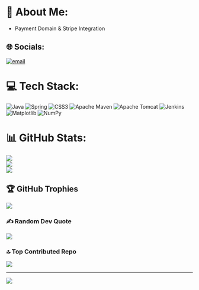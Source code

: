 # 💫 About Me:
- Payment Domain &  Stripe Integration 


## 🌐 Socials:
[![email](https://img.shields.io/badge/Email-D14836?logo=gmail&logoColor=white)](mailto:sriharshatmofficial@gmail.com) 

# 💻 Tech Stack:
![Java](https://img.shields.io/badge/java-%23ED8B00.svg?style=for-the-badge&logo=openjdk&logoColor=white) ![Spring](https://img.shields.io/badge/spring-%236DB33F.svg?style=for-the-badge&logo=spring&logoColor=white) ![CSS3](https://img.shields.io/badge/css3-%231572B6.svg?style=for-the-badge&logo=css3&logoColor=white) ![Apache Maven](https://img.shields.io/badge/Apache%20Maven-C71A36?style=for-the-badge&logo=Apache%20Maven&logoColor=white) ![Apache Tomcat](https://img.shields.io/badge/apache%20tomcat-%23F8DC75.svg?style=for-the-badge&logo=apache-tomcat&logoColor=black) ![Jenkins](https://img.shields.io/badge/jenkins-%232C5263.svg?style=for-the-badge&logo=jenkins&logoColor=white) ![Matplotlib](https://img.shields.io/badge/Matplotlib-%23ffffff.svg?style=for-the-badge&logo=Matplotlib&logoColor=black) ![NumPy](https://img.shields.io/badge/numpy-%23013243.svg?style=for-the-badge&logo=numpy&logoColor=white)
# 📊 GitHub Stats:
![](https://github-readme-stats.vercel.app/api?username=TMSRIHARSHA&theme=dark&hide_border=false&include_all_commits=true&count_private=false)<br/>
![](https://github-readme-streak-stats.herokuapp.com/?user=TMSRIHARSHA&theme=dark&hide_border=false)<br/>
![](https://github-readme-stats.vercel.app/api/top-langs/?username=TMSRIHARSHA&theme=dark&hide_border=false&include_all_commits=true&count_private=false&layout=compact)

## 🏆 GitHub Trophies
![](https://github-profile-trophy.vercel.app/?username=TMSRIHARSHA&theme=radical&no-frame=false&no-bg=true&margin-w=4)

### ✍️ Random Dev Quote
![](https://quotes-github-readme.vercel.app/api?type=horizontal&theme=radical)

### 🔝 Top Contributed Repo
![](https://github-contributor-stats.vercel.app/api?username=TMSRIHARSHA&limit=5&theme=dark&combine_all_yearly_contributions=true)

---
[![](https://visitcount.itsvg.in/api?id=TMSRIHARSHA&icon=0&color=0)](https://visitcount.itsvg.in)

<!-- Proudly created with GPRM ( https://gprm.itsvg.in ) -->
